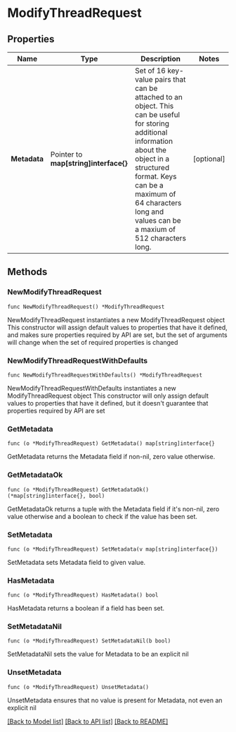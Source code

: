 # ModifyThreadRequest

## Properties

Name | Type | Description | Notes
------------ | ------------- | ------------- | -------------
**Metadata** | Pointer to **map[string]interface{}** | Set of 16 key-value pairs that can be attached to an object. This can be useful for storing additional information about the object in a structured format. Keys can be a maximum of 64 characters long and values can be a maxium of 512 characters long.  | [optional] 

## Methods

### NewModifyThreadRequest

`func NewModifyThreadRequest() *ModifyThreadRequest`

NewModifyThreadRequest instantiates a new ModifyThreadRequest object
This constructor will assign default values to properties that have it defined,
and makes sure properties required by API are set, but the set of arguments
will change when the set of required properties is changed

### NewModifyThreadRequestWithDefaults

`func NewModifyThreadRequestWithDefaults() *ModifyThreadRequest`

NewModifyThreadRequestWithDefaults instantiates a new ModifyThreadRequest object
This constructor will only assign default values to properties that have it defined,
but it doesn't guarantee that properties required by API are set

### GetMetadata

`func (o *ModifyThreadRequest) GetMetadata() map[string]interface{}`

GetMetadata returns the Metadata field if non-nil, zero value otherwise.

### GetMetadataOk

`func (o *ModifyThreadRequest) GetMetadataOk() (*map[string]interface{}, bool)`

GetMetadataOk returns a tuple with the Metadata field if it's non-nil, zero value otherwise
and a boolean to check if the value has been set.

### SetMetadata

`func (o *ModifyThreadRequest) SetMetadata(v map[string]interface{})`

SetMetadata sets Metadata field to given value.

### HasMetadata

`func (o *ModifyThreadRequest) HasMetadata() bool`

HasMetadata returns a boolean if a field has been set.

### SetMetadataNil

`func (o *ModifyThreadRequest) SetMetadataNil(b bool)`

 SetMetadataNil sets the value for Metadata to be an explicit nil

### UnsetMetadata
`func (o *ModifyThreadRequest) UnsetMetadata()`

UnsetMetadata ensures that no value is present for Metadata, not even an explicit nil

[[Back to Model list]](../README.md#documentation-for-models) [[Back to API list]](../README.md#documentation-for-api-endpoints) [[Back to README]](../README.md)


